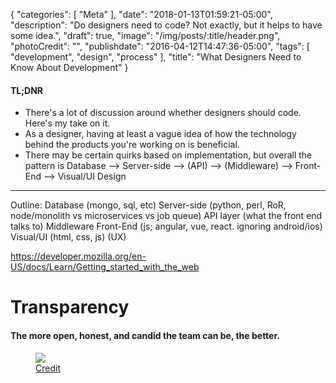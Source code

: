 {
   "categories": [
      "Meta"
   ],
   "date": "2018-01-13T01:59:21-05:00",
   "description": "Do designers need to code? Not exactly, but it helps to have some idea.",
   "draft": true,
   "image": "/img/posts/:title/header.png",
   "photoCredit": "",
   "publishdate": "2016-04-12T14:47:36-05:00",
   "tags": [
      "development",
      "design",
      "process"
   ],
   "title": "What Designers Need to Know About Development"
}

<div class="tldnr">
  <h4>TL;DNR</h4>
  <ul>
    <li>There's a lot of discussion around whether designers should code. Here's my take on it.</li>
    <li>As a designer, having at least a vague idea of how the technology behind the products you're working on is beneficial.</li>
    <li>There may be certain quirks based on implementation, but overall the pattern is Database --> Server-side --> (API) --> (Middleware) --> Front-End --> Visual/UI Design</li>
  </ul>
</div>

---

Outline:
Database (mongo, sql, etc)
Server-side (python, perl, RoR, node/monolith vs microservices vs job queue)
API layer (what the front end talks to)
Middleware
Front-End (js; angular, vue, react. ignoring android/ios)
Visual/UI (html, css, js)
(UX)

https://developer.mozilla.org/en-US/docs/Learn/Getting_started_with_the_web

# Transparency <a name="transparency" href="#transparency"><i class="ion-link"></i></a>
#### The more open, honest, and candid the team can be, the better.

<figure>
<img src="https://media.giphy.com/media/3osxYamKD88c6pXdfO/giphy.gif" />
<figcaption><a href="https://giphy.com/gifs/season-3-money-unicorn-3osxYamKD88c6pXdfO/">Credit</a></figcaption>
</figure>
